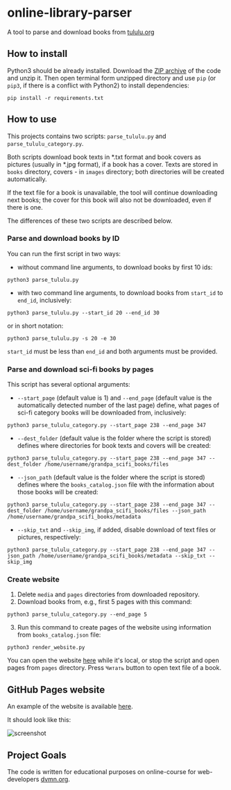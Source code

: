 # online-library-parser

A tool to parse and download books from [tululu.org](https://tululu.org/)

## How to install

Python3 should be already installed.
Download the [ZIP archive](https://github.com/Katsutami7moto/online-library-parser/archive/refs/heads/main.zip) of the code and unzip it.
Then open terminal form unzipped directory and use `pip` (or `pip3`, if there is a conflict with Python2) to install dependencies:
```commandline
pip install -r requirements.txt
```

## How to use

This projects contains two scripts: `parse_tululu.py` and 
`parse_tululu_category.py`.

Both scripts download book texts in *.txt format and book covers as pictures (usually in *.jpg format), if a book has a cover. Texts are stored in `books` directory, covers - in `images` directory; both directories will be created automatically.

If the text file for a book is unavailable, the tool will continue downloading next books; the cover for this book will also not be downloaded, even if there is one.

The differences of these two scripts are described below.

### Parse and download books by ID

You can run the first script in two ways:

- without command line arguments, to download books by first 10 ids:
```commandline
python3 parse_tululu.py
```
- with two command line arguments, to download books from `start_id` to `end_id`, inclusively:
```commandline
python3 parse_tululu.py --start_id 20 --end_id 30
```
or in short notation:
```commandline
python3 parse_tululu.py -s 20 -e 30
```
`start_id` must be less than `end_id` and both arguments must be provided.

### Parse and download sci-fi books by pages

This script has several optional arguments:

- `--start_page` (default value is 1) and `--end_page` (default value is the automatically detected number of the last page) define, what pages of sci-fi category books will be downloaded from, inclusively:
```commandline
python3 parse_tululu_category.py --start_page 238 --end_page 347
```
- `--dest_folder` (default value is the folder where the script is stored) defines where directories for book texts and covers will be created:
```commandline
python3 parse_tululu_category.py --start_page 238 --end_page 347 --dest_folder /home/username/grandpa_scifi_books/files
```
- `--json_path` (default value is the folder where the script is stored) defines where the `books_catalog.json` file with the information about those books will be created:
```commandline
python3 parse_tululu_category.py --start_page 238 --end_page 347 --dest_folder /home/username/grandpa_scifi_books/files --json_path /home/username/grandpa_scifi_books/metadata
```
- `--skip_txt` and `--skip_img`, if added, disable download of text files or pictures, respectively:
```commandline
python3 parse_tululu_category.py --start_page 238 --end_page 347 --json_path /home/username/grandpa_scifi_books/metadata --skip_txt --skip_img
```

### Create website

1. Delete `media` and `pages` directories from downloaded repository.
2. Download books from, e.g., first 5 pages with this command:
```commandline
python3 parse_tululu_category.py --end_page 5
```
3. Run this command to create pages of the website using information from `books_catalog.json` file:
```commandline
python3 render_website.py
```
You can open the website [here](http://127.0.0.1:5500/) while it's local, or stop the script and open pages from `pages` directory. Press `Читать` button to open text file of a book.

## GitHub Pages website

An example of the website is available [here](https://katsutami7moto.github.io/online-library-parser/pages/index1.html).

It should look like this:

![screenshot](https://user-images.githubusercontent.com/19842128/179379537-076f9a35-764c-47bf-92c3-fc5264044448.png)


## Project Goals

The code is written for educational purposes on online-course for web-developers [dvmn.org](https://dvmn.org/).
